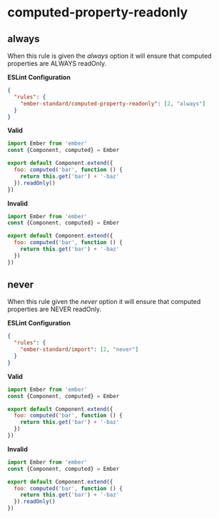# computed-property-readonly

## always

When this rule is given the *always* option it will ensure that computed properties are ALWAYS readOnly.

**ESLint Configuration**

```json
{
  "rules": {
    "ember-standard/computed-property-readonly": [2, "always"]
  }
}
```

**Valid**

```js
import Ember from 'ember'
const {Component, computed} = Ember

export default Component.extend({
  foo: computed('bar', function () {
    return this.get('bar') + '-baz'
  }).readOnly()
})
```

**Invalid**

```js
import Ember from 'ember'
const {Component, computed} = Ember

export default Component.extend({
  foo: computed('bar', function () {
    return this.get('bar') + '-baz'
  })
})
```

## never

When this rule given the *never* option it will ensure that computed properties are NEVER readOnly.

**ESLint Configuration**

```json
{
  "rules": {
    "ember-standard/import": [2, "never"]
  }
}
```

**Valid**

```js
import Ember from 'ember'
const {Component, computed} = Ember

export default Component.extend({
  foo: computed('bar', function () {
    return this.get('bar') + '-baz'
  })
})
```

**Invalid**

```js
import Ember from 'ember'
const {Component, computed} = Ember

export default Component.extend({
  foo: computed('bar', function () {
    return this.get('bar') + '-baz'
  }).readOnly()
})
```
